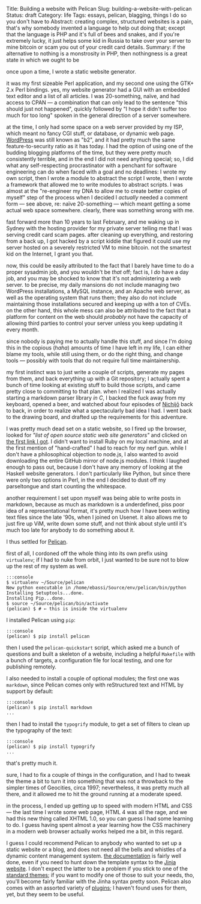 Title: Building a website with Pelican
Slug: building-a-website-with-pelican
Status: draft
Category: life
Tags: essays, pelican, blagging, things I do so you don't have to
Abstract: creating complex, structured websites is a pain, that's why somebody invented a language to help out doing that; except that the language is PHP and it's full of bees and snakes, and if you're extremely lucky,  it just helps some kid in Russia to take over your server to mine bitcoin or scam you out of your credit card details.
Summary: if the alternative to nothing is a monstrosity in PHP, then nothingness is a great state in which we ought to be

once upon a time, I wrote a static website generator.

it was my first sizeable Perl application, and my second one using the GTK+
2.x Perl bindings. yes, my website generator had a GUI with an embedded text
editor and a list of all articles. I was 20-something, naïve, and had access
to CPAN — a combination that can only lead to the sentence "this should just
not happened", quickly followed by "I hope it didn't suffer too much for too
long" spoken in the general direction of a server somewhere.

at the time, I only had some space on a web server provided by my ISP, which
meant no fancy CGI stuff, or database, or dynamic web page. [WordPress][wp]
was still known as "b2", and it had pretty much the same feature-to-security
ratio as it has today. I had the option of using one of the budding blogging
platforms of the time, but they were pretty much consistently terrible, and
in the end I did not need anything special; so, I did what any
self-respecting procrastinator with a penchant for software engineering can
do when faced with a goal and no deadlines: I wrote my own script, then I
wrote a module to abstract the script I wrote, then I wrote a framework that
allowed me to write modules to abstract scripts. I was almost at the
"re-engineer my DNA to allow me to create better copies of myself" step of
the process when I decided I *actually* needed a comment form — see above,
re: naïve 20-something — which meant getting a some actual web space
somewhere. clearly, there was something wrong with me.

fast forward more than 10 years to last February, and me waking up in Sydney
with the hosting provider for my private server telling me that I was
serving credit card scam pages. after cleaning up everything, and restoring
from a back up, I got hacked by a script kiddie that figured it could
use my server hosted on a severely restricted VM to mine bitcoin. not the
smartest kid on the Internet, I grant you that.

now, this could be easily attributed to the fact that I barely have time to
do a proper sysadmin job, and you wouldn't be *that* off; fact is, I *do*
have a day job, and you may be shocked to know that it's not administering a
web server. to be precise, my daily mansions do not include managing two
WordPress installations, a MySQL instance, and an Apache web server, as well
as the operating system that runs them; they also do not include maintaining
those installations secured and keeping up with a ton of CVEs. on the other
hand, this whole mess can also be attributed to the fact that a platform for
content on the web should *probably* not have the capacity of allowing third
parties to control your server unless you keep updating it every month.

since nobody is paying me to actually handle this stuff, and since I'm doing
this in the copious (_haha_) amounts of time I have left in my life, I can
either blame my tools, while still using them, or do the right thing, and
change tools — possibly with tools that do not require full time
maintainership.

my first instinct was to just write a couple of scripts, generate my pages
from them, and back everything up with a Git repository; I actually spent a
bunch of time looking at existing stuff to build those scripts, and came
pretty close to committing to that plan. when I realized I was actually
starting a markdown parser library *in C*, I backed the fuck away from my
keyboard, opened a beer, and watched about four episodes of
[Nichijō][wiki-nichijou] back to back, in order to realize what a
spectacularly bad idea I had. I went back to the drawing board, and drafted
up the requirements for this adventure.

I was pretty much dead set on a static website, so I fired up the browser,
looked for _"list of open source static web site generators"_ and clicked on
[the first link I got][static-web]. I didn't want to install Ruby on my
local machine, and at the first mention of "hand-crafted" I had to reach for
my nerf gun. while I don't have a philosophical objection to node.js, I also
wanted to avoid downloading the entire GitHub mirror of node.js modules. I
think I laughed enough to pass out, because I don't have any memory of
looking at the Haskell website generators. I don't particularly like Python,
but since there were only two options in Perl, in the end I decided to dust
off my parseltongue and start counting the whitespace.

another requirement I set upon myself was being able to write posts in
markdown, because as much as markdown is a underdefined, piss poor idea of a
representational format, it's pretty much how I have been writing text files
since the late '90s, when I joined on Usenet. it also allows me to just fire
up ViM, write down some stuff, and not think about style until it's much too
late for anybody to do something about it.

I thus settled for [Pelican][pelican-web].

first of all, I cordoned off the whole thing into its own prefix using
`virtualenv`; if I had to nuke from orbit, I just wanted to be sure not to
blow up the rest of my system as well.

    :::console
    $ virtualenv ~/Source/pelican
    New python executable in /home/ebassi/Source/env/pelican/bin/python
    Installing Setuptools...done.
    Installing Pip...done.
    $ source ~/Source/pelican/bin/activate
    (pelican) $ # ← this is inside the virtualenv

I installed Pelican using `pip`:

    :::console
    (pelican) $ pip install pelican

then I used the `pelican-quickstart` script, which asked me a bunch of
questions and built a skeleton of a website, including a helpful `Makefile`
with a bunch of targets, a configuration file for local testing, and one for
publishing remotely.

I also needed to install a couple of optional modules; the first one was
`markdown`, since Pelican comes only with reStructured text and HTML by
support by default:

    :::console
    (pelican) $ pip install markdown
    ...

then I had to install the `typogrify` module, to get a set of filters to
clean up the typography of the text:

    :::console
    (pelican) $ pip install typogrify
    ...

that's pretty much it.

sure, I had to fix a couple of things in the configuration, and I had to
tweak the theme a bit to turn it into something that was not a throwback to
the simpler times of Geocities, circa 1997; nevertheless, it was pretty much
all there, and it allowed me to hit the ground running at a moderate speed.

in the process, I ended up getting up to speed with modern HTML and CSS —
the last time I wrote some web page, HTML 4 was all the rage, and we had
this new thing called XHTML 1.0, so you can guess I had some learning to do.
I guess having spent almost a year learning how the CSS machinery in a
modern web browser actually works helped me a bit, in this regard.

I guess I could recommend Pelican to anybody who wanted to set up a static
website or a blog, and does not need all the bells and whistles of a dynamic
content management system. [the documentation][pelican-docs] is fairly well
done, even if you need to hunt down the template syntax to the [Jinja
website][jinja-web]. I don't expect the latter to be a problem if you stick
to one of the [standard themes][pelican-themes]; if you want to modify one
of those to suit your needs, tho, you'll become fairly familiar with the
Jinha syntax pretty soon. Pelican also comes with an assorted variety of
[plugins][pelican-plugins]; I haven't found uses for them, yet, but they
seem to be useful.

[wp]: https://wordpress.org (WordPress)
[wiki-nichijou]: https://en.wikipedia.org/wiki/Nichijou (Nichijou. watch it. seriously)
[static-web]: http://www.staticgen.com
[pelican-web]: http://blog.getpelican.com/ (Pelican)
[pelican-docs]: http://docs.getpelican.com/en/3.4.0/
[pelican-themes]: https://github.com/getpelican/pelican-themes
[pelican-plugins]: https://github.com/getpelican/pelican-plugins
[jinja-web]: http://jinja.pocoo.org/
